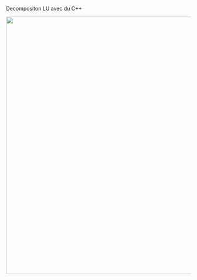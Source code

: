 Decompositon LU avec du C++


<img src="https://github.com/mathias-kinninkpo/lu-decomposition/tree/main/imgs/lu-decomposition.png" width="700" height="700">
